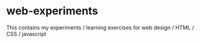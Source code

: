 web-experiments
===============

This contains my experiments / learning exercises for web design / HTML / CSS / javascript
